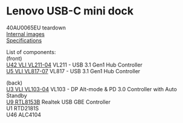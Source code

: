 # Lenovo USB-C mini dock 
40AU0065EU teardown  
[Internal images](/images/README.md)  
[Specifications](https://www.lenovo.com/nl/nl/accessories-and-monitors/docking/usb-docks-universal-cable-docks/Lenovo-USB-C-Mini-Dock-EU/p/40AU0065EU)  
  
List of components:  
(front)  
[U42 VLI VL211-04](https://www.via-labs.com/product_show.php?id=90) VL211 - USB 3.1 Gen1 Hub Controller  
[U5 VLI VL817-07](https://www.via-labs.com/product_show.php?id=83) VL817 - USB 3.1 Gen1 Hub Controller  
  
(back)  
[U3 VLI VL103-04](https://www.via-labs.com/product_show.php?id=92/) VL103 - DP Alt-mode & PD 3.0 Controller with Auto Standby  
[U9 RTL8153B](https://www.realtek.com/en/component/zoo/category/network-interface-controllers-10-100-1000m-gigabit-ethernet-usb-3-0-software) Realtek USB GBE Controller  
U1 RTD2181S  
U46 ALC4104  